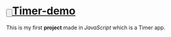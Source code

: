 <h1><a href="https://github.com/fergarperez/Timer-mini-project"><input type="button">Timer-demo</a></h1>

This is my first **project** made in _JavaScript_ which is a Timer app.
